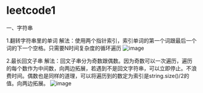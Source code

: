 # leetcode1
一、字符串

1.翻转字符串里的单词
解法：使用两个指针索引，索引单词的第一个词跟最后一个词的下一个空格。只需要N时间复杂度的循环遍历
![image](https://github.com/gushengbo/leetcode1/assets/122679046/53e7df3f-c916-458f-86c0-dbc751797842)

2.最长回文子串
解法：回文子串分为奇数跟偶数。因为奇数可以一次遍历，遍历的每个数作为中间数，向两边拓展，若遇到不是回文字符串，可以立即停止。不浪费时间。偶数也是同样的道理，可以将遍历到的数定为索引是string.size()/2的值。向两边拓展。
![image](https://github.com/gushengbo/leetcode1/assets/122679046/3d5b0403-27c3-44a0-a2c8-ee571e12b3f4)

